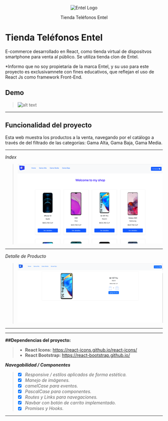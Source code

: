 <p align="center">
  <p align="center">    
    <img src="public/logo/puntos-logo.png" alt="Entel Logo" height="250">    
  </p>
  <p align="center">
    Tienda Teléfonos Entel
  </p>
</p>

# Tienda Teléfonos Entel

E-commerce desarrollado en React, como tienda virtual de dispositvos smartphone para venta al público. Se utiliza tienda clon de Entel.

\*Informo que no soy propietaria de la marca Entel, y su uso para este proyecto es exclusivamnete con fines educativos, que reflejan el uso de React Js como framework Front-End.

## Demo

> ![alt text](public/images/screens/navegacion.gif "Navegación")

---

## Funcionalidad del proyecto

Esta web muestra los productos a la venta, navegando por el catálogo a través de del filtrado de las categorías: Gama Alta, Gama Baja, Gama Media.

---

_Index_

> ![picture alt](public/images/screens/pantalla-inicio.png "Pantalla inicio")

---

_Detalle de Producto_

> ![picture alt](public/images/screens/pantalla-detalle.png "Pantalla detalle de producto")

---

---

**##Dependencias del proyecto:**

> - **React Icons:** https://react-icons.github.io/react-icons/
> - **React Bootstrap:** https://react-bootstrap.github.io/ <i class="icon-upload"></i>

**<i class="icon-cog"> Navegabilidad / Componentes**

> - [x] Responsive / estilos aplicados de forma estética.
> - [x] Manejo de imágenes.
> - [x] camelCase para eventos.
> - [x] PascalCase para componentes.
> - [x] Routes y Links para navegaciones.
> - [x] Navbar con botón de carrito implementado.
> - [x] Promises y Hooks.

---
